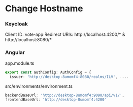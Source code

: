 # Change Hostname

### Keycloak

Client ID: vote-app
Redirect URIs: http://localhost:4200/\* & http://localhost:8080/\*

### Angular

app.module.ts

```typescript
export const authConfig: AuthConfig = {
  issuer: 'http://desktop-8umomf4:8080/realms/ILV', ....
```

src/environments/environment.ts

```typescript
backendBaseUrl: 'http://desktop-8umomf4:9090/api/v1/',
frontendBaseUrl: 'http://desktop-8umomf4:4200'
```
